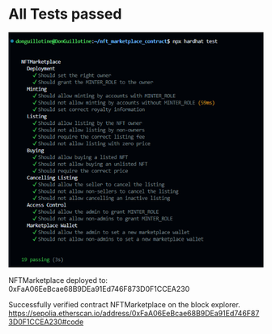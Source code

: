 # All Tests passed

![alt text](screenshots/image.png)


NFTMarketplace deployed to: 0xFaA06EeBcae68B9DEa91Ed746F873D0F1CCEA230

Successfully verified contract NFTMarketplace on the block explorer.
https://sepolia.etherscan.io/address/0xFaA06EeBcae68B9DEa91Ed746F873D0F1CCEA230#code